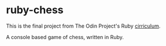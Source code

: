 # ruby-chess

This is the final project from The Odin Project's Ruby [cirriculum](https://www.theodinproject.com/lessons/ruby-ruby-final-project).

A console based game of chess, written in Ruby.